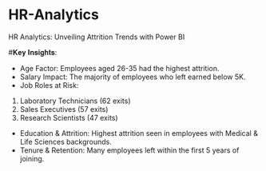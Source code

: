 # HR-Analytics
HR Analytics: Unveiling Attrition Trends with Power BI

#𝐊𝐞𝐲 𝐈𝐧𝐬𝐢𝐠𝐡𝐭𝐬:
* Age Factor: Employees aged 26-35 had the highest attrition.
* Salary Impact: The majority of employees who left earned below 5K.
*   Job Roles at Risk:
 1. Laboratory Technicians (62 exits)
 2. Sales Executives (57 exits)
 3. Research Scientists (47 exits)
* Education & Attrition: Highest attrition seen in employees with Medical & Life Sciences backgrounds.
* Tenure & Retention: Many employees left within the first 5 years of joining.
